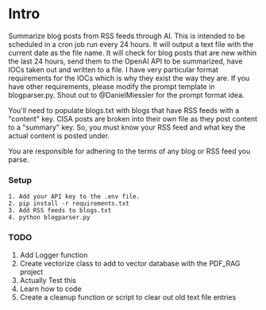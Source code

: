 # Intro
Summarize blog posts from RSS feeds through AI. This is intended to be scheduled in a cron job run every 24 hours. It will output a text file with the current date as the file name. It will check for blog posts that are new within the last 24 hours, send them to the OpenAI API to be summarized, have IOCs taken out and written to a file. I have very particular format requirements for the IOCs which is why they exist the way they are. If you have other requirements, please modify the prompt template in blogparser.py. Shout out to @DanielMiessler for the prompt format idea.

You'll need to populate blogs.txt with blogs that have RSS feeds with a "content" key. CISA posts are broken into their own file as they post content to a "summary" key. So, you must know your RSS feed and what key the actual content is posted under.

You are responsible for adhering to the terms of any blog or RSS feed you parse.

### Setup
```
1. Add your API key to the .env file.
2. pip install -r requirements.txt
3. Add RSS feeds to blogs.txt
4. python blogparser.py
```

### TODO
1. Add Logger function
2. Create vectorize class to add to vector database with the PDF_RAG project
3. Actually Test this
4. Learn how to code
5. Create a cleanup function or script to clear out old text file entries
